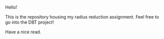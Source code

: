 Hello!

This is the repository housing my radius reduction assignment. Feel free to go into the DBT project!

Have a nice read.
